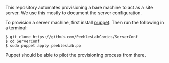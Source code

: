 
This repository automates provisioning a bare machine to act as a site server.
We use this mostly to document the server configuration.

To provision a server machine, first install [puppet](http://puppetlabs.com).
Then run the following in a terminal:

    $ git clone https://github.com/PeeblesLabComics/ServerConf
    $ cd ServerConf
    $ sudo puppet apply peebleslab.pp

Puppet should be able to pilot the provisioning process from there.
